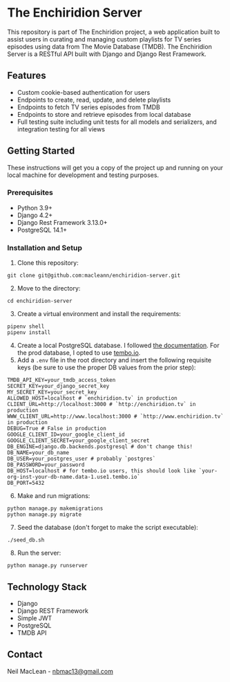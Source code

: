 # The Enchiridion Server

This repository is part of The Enchiridion project, a web application built to assist users in curating and managing custom playlists for TV series episodes using data from The Movie Database (TMDB). The Enchiridion Server is a RESTful API built with Django and Django Rest Framework.

## Features

- Custom cookie-based authentication for users
- Endpoints to create, read, update, and delete playlists
- Endpoints to fetch TV series episodes from TMDB
- Endpoints to store and retrieve episodes from local database
- Full testing suite including unit tests for all models and serializers, and integration testing for all views

## Getting Started

These instructions will get you a copy of the project up and running on your local machine for development and testing purposes.

### Prerequisites

- Python 3.9+
- Django 4.2+
- Django Rest Framework 3.13.0+
- PostgreSQL 14.1+

### Installation and Setup

1. Clone this repository:
```
git clone git@github.com:macleann/enchiridion-server.git
```
2. Move to the directory:
```
cd enchiridion-server
```
3. Create a virtual environment and install the requirements:
```
pipenv shell
pipenv install
```
4. Create a local PostgreSQL database. I followed [the documentation](https://www.postgresql.org/docs/current/tutorial-start.html). For the prod database, I opted to use [tembo.io](https://tembo.io/docs/).
5. Add a `.env` file in the root directory and insert the following requisite keys (be sure to use the proper DB values from the prior step):
```
TMDB_API_KEY=your_tmdb_access_token
SECRET_KEY=your_django_secret_key
MY_SECRET_KEY=your_secret_key
ALLOWED_HOST=localhost # `enchiridion.tv` in production
CLIENT_URL=http://localhost:3000 # `http://enchiridion.tv` in production
WWW_CLIENT_URL=http://www.localhost:3000 # `http://www.enchiridion.tv` in production
DEBUG=True # False in production
GOOGLE_CLIENT_ID=your_google_client_id
GOOGLE_CLIENT_SECRET=your_google_client_secret
DB_ENGINE=django.db.backends.postgresql # don't change this!
DB_NAME=your_db_name
DB_USER=your_postgres_user # probably `postgres`
DB_PASSWORD=your_password
DB_HOST=localhost # for tembo.io users, this should look like `your-org-inst-your-db-name.data-1.use1.tembo.io`
DB_PORT=5432
```
6. Make and run migrations:
```
python manage.py makemigrations
python manage.py migrate
```
7. Seed the database (don't forget to make the script executable):
```
./seed_db.sh
```
8. Run the server:
```
python manage.py runserver
```

## Technology Stack

- Django
- Django REST Framework
- Simple JWT
- PostgreSQL
- TMDB API

## Contact

Neil MacLean - nbmac13@gmail.com